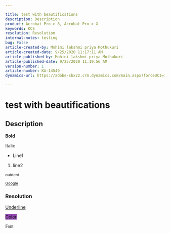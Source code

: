 ```yaml
---  

title: test with beautifications  
description: Description  
product: Acrobat Pro > 8, Acrobat Pro > X  
keywords: KCS  
resolution: Resolution  
internal-notes: testing  
bug: False  
article-created-by: Mohini lakshmi priya Mothukuri  
article-created-date: 9/25/2020 11:17:11 AM  
article-published-by: Mohini lakshmi priya Mothukuri  
article-published-date: 9/25/2020 11:19:56 AM  
version-number: 1  
article-number: KA-14549
dynamics-url: https://adobe-sbx22.crm.dynamics.com/main.aspx?forceUCI=1&pagetype=entityrecord&etn=knowledgearticle&id=9603a1a4-20ff-ea11-a815-000d3a102a06

---  
```


# test with beautifications

## Description

**Bold**  

 Italic

*   Line1




1.  line2


<div style="font-size:12px;font-family:" segoe="" ui",="" "helvetica="" neue",="" sans-serif;"="">outdent  

[Google](https://www.google.com/)</div>




### Resolution

<u>Underline</u>

<span style="background-color:#8e44ad">Color</span>

<span style="font-family:Comic Sans MS,cursive">Font</span>
